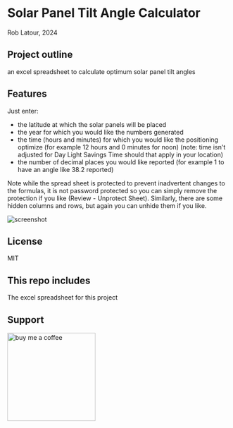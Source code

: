 # Solar Panel Tilt Angle Calculator

Rob Latour, 2024

## Project outline

an excel spreadsheet to calculate optimum solar panel tilt angles

## Features

Just enter:
- the latitude at which the solar panels will be placed
- the year for which you would like the numbers generated
- the time (hours and minutes) for which you would like the positioning optimize (for example 12 hours and 0 minutes for noon)
  (note: time isn't adjusted for Day Light Savings Time should that apply in your location)
- the number of decimal places you would like reported (for example 1 to have an angle like 38.2 reported)

Note while the spread sheet is protected to prevent inadvertent changes to the formulas, it is not password protected so you can simply remove the protection if you like (Review - Unprotect Sheet).   Similarly, there are some hidden columns and rows, but again you can unhide them if you like.

![screenshot](https://github.com/roblatour/SolarPanelTiltAngleCalculator/assets/5200730/16522e55-51ad-42ba-a216-8db4a04eeb1d)


## License

MIT

## This repo includes

The excel spreadsheet for this project

## Support

[<img alt="buy me  a coffee" width="200px" src="https://cdn.buymeacoffee.com/buttons/v2/default-blue.png" />](https://www.buymeacoffee.com/roblatour)

